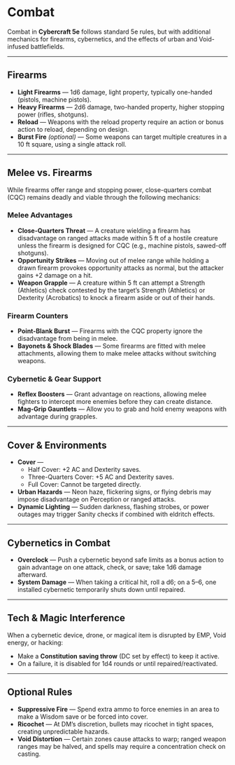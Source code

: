 # Combat

Combat in **Cybercraft 5e** follows standard 5e rules, but with additional mechanics for firearms, cybernetics, and the effects of urban and Void-infused battlefields.

---

## Firearms
- **Light Firearms** — 1d6 damage, light property, typically one-handed (pistols, machine pistols).  
- **Heavy Firearms** — 2d6 damage, two-handed property, higher stopping power (rifles, shotguns).  
- **Reload** — Weapons with the reload property require an action or bonus action to reload, depending on design.  
- **Burst Fire** *(optional)* — Some weapons can target multiple creatures in a 10 ft square, using a single attack roll.  

---

## Melee vs. Firearms

While firearms offer range and stopping power, close-quarters combat (CQC) remains deadly and viable through the following mechanics:

### Melee Advantages
- **Close-Quarters Threat** — A creature wielding a firearm has disadvantage on ranged attacks made within 5 ft of a hostile creature unless the firearm is designed for CQC (e.g., machine pistols, sawed-off shotguns).
- **Opportunity Strikes** — Moving out of melee range while holding a drawn firearm provokes opportunity attacks as normal, but the attacker gains +2 damage on a hit.
- **Weapon Grapple** — A creature within 5 ft can attempt a Strength (Athletics) check contested by the target’s Strength (Athletics) or Dexterity (Acrobatics) to knock a firearm aside or out of their hands.

### Firearm Counters
- **Point-Blank Burst** — Firearms with the CQC property ignore the disadvantage from being in melee.
- **Bayonets & Shock Blades** — Some firearms are fitted with melee attachments, allowing them to make melee attacks without switching weapons.

### Cybernetic & Gear Support
- **Reflex Boosters** — Grant advantage on reactions, allowing melee fighters to intercept more enemies before they can create distance.
- **Mag-Grip Gauntlets** — Allow you to grab and hold enemy weapons with advantage during grapples.

---

## Cover & Environments
- **Cover** —  
  - Half Cover: +2 AC and Dexterity saves.  
  - Three-Quarters Cover: +5 AC and Dexterity saves.  
  - Full Cover: Cannot be targeted directly.  
- **Urban Hazards** — Neon haze, flickering signs, or flying debris may impose disadvantage on Perception or ranged attacks.  
- **Dynamic Lighting** — Sudden darkness, flashing strobes, or power outages may trigger Sanity checks if combined with eldritch effects.

---

## Cybernetics in Combat
- **Overclock** — Push a cybernetic beyond safe limits as a bonus action to gain advantage on one attack, check, or save; take 1d6 damage afterward.  
- **System Damage** — When taking a critical hit, roll a d6; on a 5–6, one installed cybernetic temporarily shuts down until repaired.

---

## Tech & Magic Interference
When a cybernetic device, drone, or magical item is disrupted by EMP, Void energy, or hacking:
- Make a **Constitution saving throw** (DC set by effect) to keep it active.  
- On a failure, it is disabled for 1d4 rounds or until repaired/reactivated.

---

## Optional Rules
- **Suppressive Fire** — Spend extra ammo to force enemies in an area to make a Wisdom save or be forced into cover.  
- **Ricochet** — At DM’s discretion, bullets may ricochet in tight spaces, creating unpredictable hazards.  
- **Void Distortion** — Certain zones cause attacks to warp; ranged weapon ranges may be halved, and spells may require a concentration check on casting.

